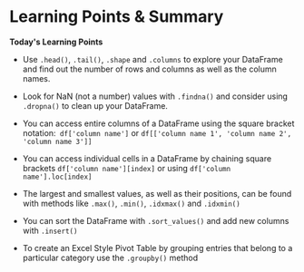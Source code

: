 # Learning Points & Summary
**Today's Learning Points**



* Use `.head()`, `.tail()`, `.shape` and `.columns` to explore your DataFrame and find out the number of rows and columns as well as the column names.

* Look for NaN (not a number) values with `.findna()` and consider using `.dropna()` to clean up your DataFrame.

* You can access entire columns of a DataFrame using the square bracket notation:` df['column name']` or `df[['column name 1', 'column name 2', 'column name 3']]`

* You can access individual cells in a DataFrame by chaining square brackets `df['column name'][index]` or using `df['column name'].loc[index]`

* The largest and smallest values, as well as their positions, can be found with methods like `.max()`, `.min()`, `.idxmax()` and `.idxmin()`

* You can sort the DataFrame with `.sort_values()` and add new columns with `.insert()`

* To create an Excel Style Pivot Table by grouping entries that belong to a particular category use the `.groupby()` method

